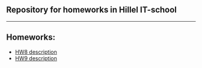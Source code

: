 ## Repository for homeworks in Hillel IT-school

--------

## Homeworks:

* [HW8 description](hw_descriptions/HW8_description.md)
* [HW9 description](hw_descriptions/HW9_description.md)

